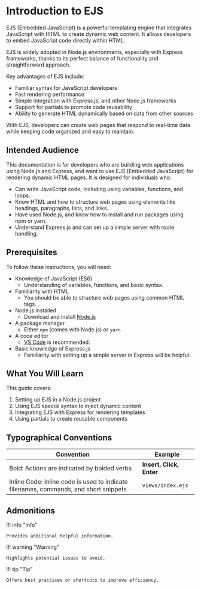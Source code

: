 
# Introduction to EJS

EJS (Embedded JavaScript) is a powerful templating engine that integrates JavaScript with HTML to create dynamic web content. It allows developers to embed JavaScript code directly within HTML.

EJS is widely adopted in Node.js environments, especially with Express frameworks, thanks to its perfect balance of functionality and straightforward approach.

Key advantages of EJS include:

- Familiar syntax for JavaScript developers
- Fast rendering performance
- Simple integration with Express.js, and other Node.js frameworks
- Support for partials to promote code reusability
- Ability to generate HTML dynamically based on data from other sources

With EJS, developers can create web pages that respond to real-time data while keeping code organized and easy to maintain.

## Intended Audience

This documentation is for developers who are building web applications using Node.js and Express, and want to use EJS (Embedded JavaScript) for rendering dynamic HTML pages. It is designed for individuals who:

- Can write JavaScript code, including using variables, functions, and loops.
- Know HTML and how to structure web pages using elements like headings, paragraphs, lists, and links.
- Have used Node.js, and know how to install and run packages using npm or yarn.
- Understand Express.js and can set up a simple server with route handling.

## Prerequisites

To follow these instructions, you will need:

- Knowledge of JavaScript (ES6) 
    - Understanding of variables, functions, and basic syntax.
- Familiarity with HTML 
    - You should be able to structure web pages using common HTML tags.
- Node.js installed 
    - Download and install [Node.js](https://nodejs.org/en)
- A package manager 
    - Either `npm` (comes with Node.js) or `yarn`.
- A code editor 
    - [VS Code](https://code.visualstudio.com/) is recommended.
- Basic knowledge of Express.js 
    - Familiarity with setting up a simple server in Express will be helpful.

## What You Will Learn

This guide covers:

1. Setting up EJS in a Node.js project
2. Using EJS special syntax to inject dynamic content
3. Integrating EJS with Express for rendering templates
4. Using partials to create reusable components

## Typographical Conventions

| Convention                                     | Example                 |
| ---------------------------------------------- | ----------------------- |
| Bold: Actions are indicated by bolded verbs | **Insert, Click, Enter**|
| Inline Code: Inline code is used to indicate filenames, commands, and short snippets | `views/index.ejs` |

## Admonitions

!!! info "Info"

    Provides additional helpful information.

!!! warning "Warning"

    Highlights potential issues to avoid.

!!! tip "Tip"

    Offers best practices or shortcuts to improve efficiency.
